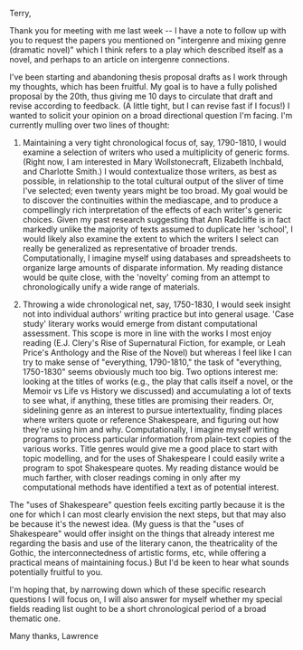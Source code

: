Terry,

Thank you for meeting with me last week -- I have a note to follow up with you to request the papers you mentioned on "intergenre and mixing genre (dramatic novel)" which I think refers to a play which described itself as a novel, and perhaps to an article on intergenre connections.

I've been starting and abandoning thesis proposal drafts as I work through my thoughts, which has been fruitful. My goal is to have a fully polished proposal by the 20th, thus giving me 10 days to circulate that draft and revise according to feedback. (A little tight, but I can revise fast if I focus!) I wanted to solicit your opinion on a broad directional question I'm facing. I'm currently mulling over two lines of thought:

1. Maintaining a very tight chronological focus of, say, 1790-1810, I would examine a selection of writers who used a multiplicity of generic forms. (Right now, I am interested in Mary Wollstonecraft, Elizabeth Inchbald, and Charlotte Smith.) I would contextualize those writers, as best as possible, in relationship to the total cultural output of the sliver of time I've selected; even twenty years might be too broad. My goal would be to discover the continuities within the mediascape, and to produce a compellingly rich interpretation of the effects of each writer's generic choices. Given my past research suggesting that Ann Radcliffe is in fact markedly unlike the majority of texts assumed to duplicate her 'school', I would likely also examine the extent to which the writers I select can really be generalized as representative of broader trends. Computationally, I imagine myself using databases and spreadsheets to organize large amounts of disparate information. My reading distance would be quite close, with the 'novelty' coming from an attempt to chronologically unify a wide range of materials.

2. Throwing a wide chronological net, say, 1750-1830, I would seek insight not into individual authors' writing practice but into general usage. 'Case study' literary works would emerge from distant computational assessment. This scope is more in line with the works I most enjoy reading (E.J. Clery's Rise of Supernatural Fiction, for example, or Leah Price's Anthology and the Rise of the Novel) but whereas I feel like I can try to make sense of "everything, 1790-1810," the task of "everything, 1750-1830" seems obviously much too big. Two options interest me: looking at the titles of works (e.g., the play that calls itself a novel, or the Memoir vs Life vs History we discussed) and accumulating a lot of texts to see what, if anything, these titles are promising their readers. Or, sidelining genre as an interest to pursue intertextuality, finding places where writers quote or reference Shakespeare, and figuring out how they're using him and why. Computationally, I imagine myself writing programs to process particular information from plain-text copies of the various works. Title genres would give me a good place to start with topic modelling, and for the uses of Shakespeare I could easily write a program to spot Shakespeare quotes. My reading distance would be much farther, with closer readings coming in only after my computational methods have identified a text as of potential interest.

The "uses of Shakespeare" question feels exciting partly because it is the one for which I can most clearly envision the next steps, but that may also be because it's the newest idea. (My guess is that the "uses of Shakespeare" would offer insight on the things that already interest me regarding the basis and use of the literary canon, the theatricality of the Gothic, the interconnectedness of artistic forms, etc, while offering a practical means of maintaining focus.) But I'd be keen to hear what sounds potentially fruitful to you.

I'm hoping that, by narrowing down which of these specific research questions I will focus on, I will also answer for myself whether my special fields reading list ought to be a short chronological period of a broad thematic one.

Many thanks,
Lawrence